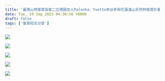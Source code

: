 ```yaml
---
title: '臺灣山林復育協會二位德國友人Palanka、Yvette來台參與花蓮淺山天然林復育計畫的物候調查志工2023/9/19'
date: Tue, 19 Sep 2023 04:30:56 +0000
draft: false
tags: ['復育短文分享']
---
```


![](https://www.reforestation.tw/wp-content/uploads/2024/01/376277846_7041868582499388_9039146564446670036_n-1024x768.jpg)

![](https://www.reforestation.tw/wp-content/uploads/2024/01/376406717_7041868385832741_4861085137232100107_n-1-768x1024.jpg)

![](https://www.reforestation.tw/wp-content/uploads/2024/01/376406717_7041868385832741_4861085137232100107_n-768x1024.jpg)

![](https://www.reforestation.tw/wp-content/uploads/2024/01/378134551_7041868662499380_7843365279983612700_n-768x1024.jpg)

![](https://www.reforestation.tw/wp-content/uploads/2024/01/380708152_7041868439166069_2392354605745144219_n-1024x768.jpg)